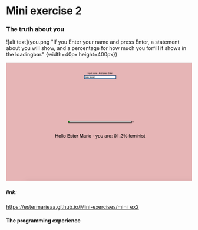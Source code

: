 # Mini exercise 2

### The truth about you 

![alt text](you.png "If you Enter your name and press Enter, a statement about you will show, and a percentage for how much you forfill it shows in the loadingbar." {width=40px height=400px}) 

![alt text](you.png "If you Enter your name and press Enter, a statement about you will show, and a percentage for how much you forfill it shows in the loadingbar.")

##### link:
https://estermarieaa.github.io/Mini-exercises/mini_ex2

#### The programming experience
 

